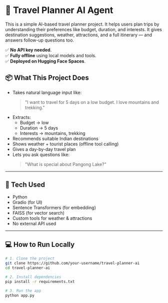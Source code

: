 # 🧭 Travel Planner AI Agent

This is a simple AI-based travel planner project. It helps users plan trips by understanding their preferences like budget, duration, and interests. It gives destination suggestions, weather, attractions, and a full itinerary — and answers follow-up questions too.

✅ **No API key needed**.  
✅ **Fully offline** using local models and tools.  
✅ **Deployed on Hugging Face Spaces**.

## 📦 What This Project Does

- Takes natural language input like:
  > "I want to travel for 5 days on a low budget. I love mountains and trekking."
- Extracts:
  - Budget → low
  - Duration → 5 days
  - Interests → mountains, trekking
- Recommends suitable Indian destinations
- Shows weather + tourist places (offline tool calling)
- Gives a day-by-day travel plan
- Lets you ask questions like:
  > "What is special about Pangong Lake?"

---

## 🧰 Tech Used

- Python
- Gradio (for UI)
- Sentence Transformers (for embedding)
- FAISS (for vector search)
- Custom tools for weather & attractions
- No external API used

---

## 💻 How to Run Locally

```bash
# 1. Clone the project
git clone https://github.com/your-username/travel-planner-ai
cd travel-planner-ai

# 2. Install dependencies
pip install -r requirements.txt

# 3. Run the app
python app.py
